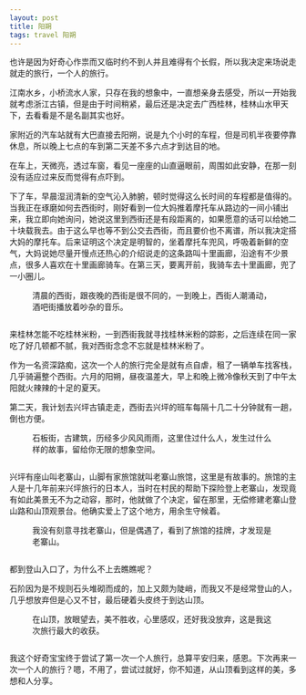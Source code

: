 ```yaml
---
layout: post
title: 阳朔
tags: travel 阳朔
---
```

<p>也许是因为好奇心作祟而又临时约不到人并且难得有个长假，所以我决定来场说走就走的旅行，一个人的旅行。</p>
<p>江南水乡，小桥流水人家，只存在我的想象中，一直想亲身去感受，所以一开始我就考虑浙江古镇，但是由于时间稍紧，最后还是决定去广西桂林，桂林山水甲天下，去看看是不是名副其实也好。</p>
<p>家附近的汽车站就有大巴直接去阳朔，说是九个小时的车程，但是司机半夜要停靠休息，所以晚上七点的车到第二天差不多六点才到达目的地。</p>
<p>在车上，天微亮，透过车窗，看见一座座的山直逼眼前，周围如此安静，在那一刻没有适应过来反而觉得有点吓到。</p>
<p>下了车，早晨湿润清新的空气沁入肺腑，顿时觉得这么长时间的车程都是值得的。当我正在琢磨如何去西街时，刚好看到一位大妈推着摩托车从路边的一间小铺出来，我立即向她询问，她说这里到西街还是有段距离的，如果愿意的话可以给她二十块载我去。由于这么早也等不到公交去西街，而且要价也不离谱，所以我决定搭大妈的摩托车。后来证明这个决定是明智的，坐着摩托车兜风，呼吸着新鲜的空气，大妈说她尽量开慢点还热心的介绍说走的这条路叫十里画廊，沿途有不少景点，很多人喜欢在十里画廊骑车。在第三天，要离开前，我骑车去十里画廊，兜了一小圈儿。</p>
<figure><p>清晨的西街，跟夜晚的西街是很不同的，一到晚上，西街人潮涌动，酒吧街播放着吵杂的音乐。</p>
<img class="lazy" data-original="/img/yangshuo/xijie.jpg"></figure>
<p>来桂林怎能不吃桂林米粉，一到西街我就寻找桂林米粉的踪影，之后连续在同一家吃了好几顿都不腻，我对西街念念不忘就是桂林米粉了。</p>
<p>作为一名资深路痴，这次一个人的旅行完全是就有点自虐，租了一辆单车找客栈，几乎骑遍整个西街。六月的阳朔，昼夜温差大，早上和晚上微冷像秋天到了中午太阳就火辣辣的十足的夏天。</p>
<p>第二天，我计划去兴坪古镇走走，西街去兴坪的班车每隔十几二十分钟就有一趟，倒也方便。</p>
<figure><p>石板街，古建筑，历经多少风风雨雨，这里住过什么人，发生过什么样的故事，留给你无限的想象空间。</p>
<img class="lazy" data-original="/img/yangshuo/guzhen.jpg"></figure>
<p>兴坪有座山叫老寨山，山脚有家旅馆就叫老寨山旅馆，这里是有故事的。旅馆的主人是十几年前来兴坪旅行的日本人，当时在村民的帮助下探险登上老寨山，发现竟有如此美景无不为之动容，那时，他就做了个决定，留在那里，无偿修建老寨山登山路和山顶观景台。他确实爱上了这个地方，用余生守候着。</p>
<figure><p>我没有刻意寻找老寨山，但是偶遇了，看到了旅馆的挂牌，才发现是老寨山。</p>
<img class="lazy" data-original="/img/yangshuo/lvguan.jpg"></figure>
<p>都到登山入口了，为什么不上去瞧瞧呢？</p>
<p>石阶因为是不规则石头堆砌而成的，加上又颇为陡峭，而我又不是经常登山的人，几乎想放弃但是心又不甘，最后硬着头皮终于到达山顶。</p>
<figure><p>在山顶，放眼望去，美不胜收，心里感叹，还好我没放弃，这是我这次旅行最大的收获。</p>
<img class="lazy" data-original="/img/yangshuo/lzs.jpg"></figure>
<p>我这个好奇宝宝终于尝试了第一次一个人旅行，总算平安归来，感恩。下次再来一次一个人的旅行？嗯，不用了，尝试过就好，你不知道，从山顶看到这样的美，多想和人分享。</p>

